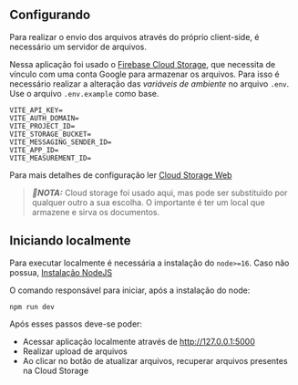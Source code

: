 ## Configurando

Para realizar o envio dos arquivos através do próprio client-side, é necessário um servidor de arquivos. 

Nessa aplicação foi usado o [Firebase Cloud Storage](https://firebase.google.com/docs/storage), que necessita de vínculo com uma conta Google para armazenar os arquivos.
Para isso é necessário realizar a alteração das *variáveis de ambiente* no arquivo `.env`. Use o arquivo `.env.example` como base. 

```
VITE_API_KEY=
VITE_AUTH_DOMAIN=
VITE_PROJECT_ID=
VITE_STORAGE_BUCKET=
VITE_MESSAGING_SENDER_ID=
VITE_APP_ID=
VITE_MEASUREMENT_ID=
```
Para mais detalhes de configuração ler [Cloud Storage Web](https://firebase.google.com/docs/storage/web/start)

> **_📝NOTA:_**  Cloud storage foi usado aqui, mas pode ser substituído por qualquer outro a sua escolha. O importante é ter um local que armazene e sirva os documentos.

## Iniciando localmente

Para executar localmente é necessária a instalação do `node>=16`. Caso não possua, [Instalação NodeJS](https://nodejs.org/en/)

O comando responsável para iniciar, após a instalação do node:

```
npm run dev
```

Após esses passos deve-se poder:

- Acessar aplicação localmente através de http://127.0.0.1:5000
- Realizar upload de arquivos 
- Ao clicar no botão de atualizar arquivos, recuperar arquivos presentes na Cloud Storage

